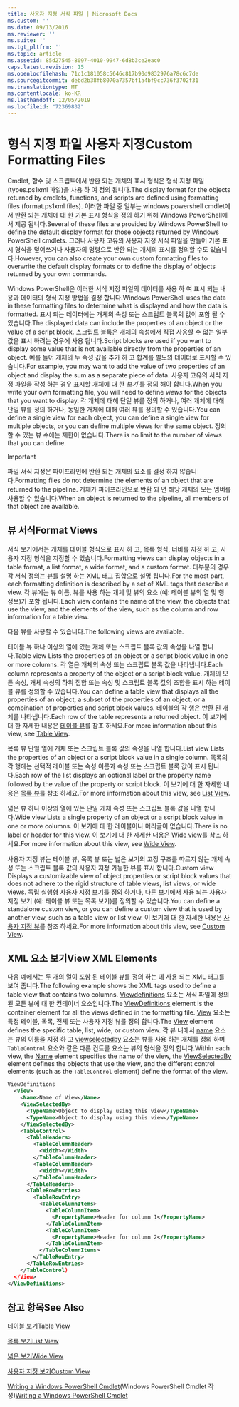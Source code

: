 ```yaml
---
title: 사용자 지정 서식 파일 | Microsoft Docs
ms.custom: ''
ms.date: 09/13/2016
ms.reviewer: ''
ms.suite: ''
ms.tgt_pltfrm: ''
ms.topic: article
ms.assetid: 85d27545-8097-4010-9947-6d8b3ce2eac0
caps.latest.revision: 15
ms.openlocfilehash: 71c1c181058c5646c817b90d9832976a78c6c7de
ms.sourcegitcommit: debd2b38fb8070a7357bf1a4bf9cc736f3702f31
ms.translationtype: MT
ms.contentlocale: ko-KR
ms.lasthandoff: 12/05/2019
ms.locfileid: "72369832"
---
```

# <a name="custom-formatting-files"></a><span data-ttu-id="082b2-102">형식 지정 파일 사용자 지정</span><span class="sxs-lookup"><span data-stu-id="082b2-102">Custom Formatting Files</span></span>

<span data-ttu-id="082b2-103">Cmdlet, 함수 및 스크립트에서 반환 되는 개체의 표시 형식은 형식 지정 파일 (types.ps1xml 파일)을 사용 하 여 정의 됩니다.</span><span class="sxs-lookup"><span data-stu-id="082b2-103">The display format for the objects returned by cmdlets, functions, and scripts are defined using formatting files (format.ps1xml files).</span></span> <span data-ttu-id="082b2-104">이러한 파일 중 일부는 windows powershell cmdlet에서 반환 되는 개체에 대 한 기본 표시 형식을 정의 하기 위해 Windows PowerShell에서 제공 됩니다.</span><span class="sxs-lookup"><span data-stu-id="082b2-104">Several of these files are provided by Windows PowerShell to define the default display format for those objects returned by Windows PowerShell cmdlets.</span></span> <span data-ttu-id="082b2-105">그러나 사용자 고유의 사용자 지정 서식 파일을 만들어 기본 표시 형식을 덮어쓰거나 사용자의 명령으로 반환 되는 개체의 표시를 정의할 수도 있습니다.</span><span class="sxs-lookup"><span data-stu-id="082b2-105">However, you can also create your own custom formatting files to overwrite the default display formats or to define the display of objects returned by your own commands.</span></span>

<span data-ttu-id="082b2-106">Windows PowerShell은 이러한 서식 지정 파일의 데이터를 사용 하 여 표시 되는 내용과 데이터의 형식 지정 방법을 결정 합니다.</span><span class="sxs-lookup"><span data-stu-id="082b2-106">Windows PowerShell uses the data in these formatting files to determine what is displayed and how the data is formatted.</span></span> <span data-ttu-id="082b2-107">표시 되는 데이터에는 개체의 속성 또는 스크립트 블록의 값이 포함 될 수 있습니다.</span><span class="sxs-lookup"><span data-stu-id="082b2-107">The displayed data can include the properties of an object or the value of a script block.</span></span>  <span data-ttu-id="082b2-108">스크립트 블록은 개체의 속성에서 직접 사용할 수 없는 일부 값을 표시 하려는 경우에 사용 됩니다.</span><span class="sxs-lookup"><span data-stu-id="082b2-108">Script blocks are used if you want to display some value that is not available directly from the properties of an object.</span></span> <span data-ttu-id="082b2-109">예를 들어 개체의 두 속성 값을 추가 하 고 합계를 별도의 데이터로 표시할 수 있습니다.</span><span class="sxs-lookup"><span data-stu-id="082b2-109">For example, you may want to add the value of two properties of an object and display the sum as a separate piece of data.</span></span> <span data-ttu-id="082b2-110">사용자 고유의 서식 지정 파일을 작성 하는 경우 표시할 개체에 대 한 *보기* 를 정의 해야 합니다.</span><span class="sxs-lookup"><span data-stu-id="082b2-110">When you write your own formatting file, you will need to define *views* for the objects that you want to display.</span></span> <span data-ttu-id="082b2-111">각 개체에 대해 단일 뷰를 정의 하거나, 여러 개체에 대해 단일 뷰를 정의 하거나, 동일한 개체에 대해 여러 뷰를 정의할 수 있습니다.</span><span class="sxs-lookup"><span data-stu-id="082b2-111">You can define a single view for each object, you can define a single view for multiple objects, or you can define multiple views for the same object.</span></span> <span data-ttu-id="082b2-112">정의할 수 있는 뷰 수에는 제한이 없습니다.</span><span class="sxs-lookup"><span data-stu-id="082b2-112">There is no limit to the number of views that you can define.</span></span>

> [!IMPORTANT]
> <span data-ttu-id="082b2-113">파일 서식 지정은 파이프라인에 반환 되는 개체의 요소를 결정 하지 않습니다.</span><span class="sxs-lookup"><span data-stu-id="082b2-113">Formatting files do not determine the elements of an object that are returned to the pipeline.</span></span> <span data-ttu-id="082b2-114">개체가 파이프라인으로 반환 되 면 해당 개체의 모든 멤버를 사용할 수 있습니다.</span><span class="sxs-lookup"><span data-stu-id="082b2-114">When an object is returned to the pipeline, all members of that object are available.</span></span>

## <a name="format-views"></a><span data-ttu-id="082b2-115">뷰 서식</span><span class="sxs-lookup"><span data-stu-id="082b2-115">Format Views</span></span>

<span data-ttu-id="082b2-116">서식 보기에서는 개체를 테이블 형식으로 표시 하 고, 목록 형식, 너비를 지정 하 고, 사용자 지정 형식을 지정할 수 있습니다.</span><span class="sxs-lookup"><span data-stu-id="082b2-116">Formatting views can display objects in a table format, a list format, a wide format, and a custom format.</span></span> <span data-ttu-id="082b2-117">대부분의 경우 각 서식 정의는 뷰를 설명 하는 XML 태그 집합으로 설명 됩니다.</span><span class="sxs-lookup"><span data-stu-id="082b2-117">For the most part, each formatting definition is described by a set of XML tags that describe a view.</span></span> <span data-ttu-id="082b2-118">각 뷰에는 뷰 이름, 뷰를 사용 하는 개체 및 뷰의 요소 (예: 테이블 뷰의 열 및 행 정보)가 포함 됩니다.</span><span class="sxs-lookup"><span data-stu-id="082b2-118">Each view contains the name of the view, the objects that use the view, and the elements of the view, such as the column and row information for a table view.</span></span>

<span data-ttu-id="082b2-119">다음 뷰를 사용할 수 있습니다.</span><span class="sxs-lookup"><span data-stu-id="082b2-119">The following views are available.</span></span>

<span data-ttu-id="082b2-120">테이블 뷰 하나 이상의 열에 있는 개체 또는 스크립트 블록 값의 속성을 나열 합니다.</span><span class="sxs-lookup"><span data-stu-id="082b2-120">Table view Lists the properties of an object or a script block value in one or more columns.</span></span> <span data-ttu-id="082b2-121">각 열은 개체의 속성 또는 스크립트 블록 값을 나타냅니다.</span><span class="sxs-lookup"><span data-stu-id="082b2-121">Each column represents a property of the object or a script block value.</span></span> <span data-ttu-id="082b2-122">개체의 모든 속성, 개체 속성의 하위 집합 또는 속성 및 스크립트 블록 값의 조합을 표시 하는 테이블 뷰를 정의할 수 있습니다.</span><span class="sxs-lookup"><span data-stu-id="082b2-122">You can define a table view that displays all the properties of an object, a subset of the properties of an object, or a combination of properties and script block values.</span></span> <span data-ttu-id="082b2-123">테이블의 각 행은 반환 된 개체를 나타냅니다.</span><span class="sxs-lookup"><span data-stu-id="082b2-123">Each row of the table represents a returned object.</span></span> <span data-ttu-id="082b2-124">이 보기에 대 한 자세한 내용은 [테이블 뷰](../format/creating-a-table-view.md)를 참조 하세요.</span><span class="sxs-lookup"><span data-stu-id="082b2-124">For more information about this view, see [Table View](../format/creating-a-table-view.md).</span></span>

<span data-ttu-id="082b2-125">목록 뷰 단일 열에 개체 또는 스크립트 블록 값의 속성을 나열 합니다.</span><span class="sxs-lookup"><span data-stu-id="082b2-125">List view Lists the properties of an object or a script block value in a single column.</span></span> <span data-ttu-id="082b2-126">목록의 각 행에는 선택적 레이블 또는 속성 이름과 속성 또는 스크립트 블록 값이 표시 됩니다.</span><span class="sxs-lookup"><span data-stu-id="082b2-126">Each row of the list displays an optional label or the property name followed by the value of the property or script block.</span></span> <span data-ttu-id="082b2-127">이 보기에 대 한 자세한 내용은 [목록 뷰](../format/creating-a-list-view.md)를 참조 하세요.</span><span class="sxs-lookup"><span data-stu-id="082b2-127">For more information about this view, see [List View](../format/creating-a-list-view.md).</span></span>

<span data-ttu-id="082b2-128">넓은 뷰 하나 이상의 열에 있는 단일 개체 속성 또는 스크립트 블록 값을 나열 합니다.</span><span class="sxs-lookup"><span data-stu-id="082b2-128">Wide view Lists a single property of an object or a script block value in one or more columns.</span></span> <span data-ttu-id="082b2-129">이 보기에 대 한 레이블이나 머리글이 없습니다.</span><span class="sxs-lookup"><span data-stu-id="082b2-129">There is no label or header for this view.</span></span> <span data-ttu-id="082b2-130">이 보기에 대 한 자세한 내용은 [Wide view](../format/creating-a-wide-view.md)를 참조 하세요.</span><span class="sxs-lookup"><span data-stu-id="082b2-130">For more information about this view, see [Wide View](../format/creating-a-wide-view.md).</span></span>

<span data-ttu-id="082b2-131">사용자 지정 뷰는 테이블 뷰, 목록 뷰 또는 넓은 보기의 고정 구조를 따르지 않는 개체 속성 또는 스크립트 블록 값의 사용자 지정 가능한 뷰를 표시 합니다.</span><span class="sxs-lookup"><span data-stu-id="082b2-131">Custom view Displays a customizable view of object properties or script block values that does not adhere to the rigid structure of table views, list views, or wide views.</span></span> <span data-ttu-id="082b2-132">독립 실행형 사용자 지정 보기를 정의 하거나, 다른 보기에서 사용 되는 사용자 지정 보기 (예: 테이블 뷰 또는 목록 보기)를 정의할 수 있습니다.</span><span class="sxs-lookup"><span data-stu-id="082b2-132">You can define a standalone custom view, or you can define a custom view that is used by another view, such as a table view or list view.</span></span> <span data-ttu-id="082b2-133">이 보기에 대 한 자세한 내용은 [사용자 지정 뷰](../format/creating-custom-controls.md)를 참조 하세요.</span><span class="sxs-lookup"><span data-stu-id="082b2-133">For more information about this view, see [Custom View](../format/creating-custom-controls.md).</span></span>

## <a name="view-xml-elements"></a><span data-ttu-id="082b2-134">XML 요소 보기</span><span class="sxs-lookup"><span data-stu-id="082b2-134">View XML Elements</span></span>

<span data-ttu-id="082b2-135">다음 예에서는 두 개의 열이 포함 된 테이블 뷰를 정의 하는 데 사용 되는 XML 태그를 보여 줍니다.</span><span class="sxs-lookup"><span data-stu-id="082b2-135">The following example shows the XML tags used to define a table view that contains two columns.</span></span> <span data-ttu-id="082b2-136">[Viewdefinitions](../format/viewdefinitions-element-format.md) 요소는 서식 파일에 정의 된 모든 뷰에 대 한 컨테이너 요소입니다.</span><span class="sxs-lookup"><span data-stu-id="082b2-136">The [ViewDefinitions](../format/viewdefinitions-element-format.md) element is the container element for all the views defined in the formatting file.</span></span> <span data-ttu-id="082b2-137">[View](../format/view-element-format.md) 요소는 특정 테이블, 목록, 전체 또는 사용자 지정 뷰를 정의 합니다.</span><span class="sxs-lookup"><span data-stu-id="082b2-137">The [View](../format/view-element-format.md) element defines the specific table, list, wide, or custom view.</span></span> <span data-ttu-id="082b2-138">각 뷰 내에서 [name](../format/name-element-for-view-format.md) 요소는 뷰의 이름을 지정 하 고 [viewselectedby](../format/viewselectedby-element-format.md) 요소는 뷰를 사용 하는 개체를 정의 하며 `TableControl` 요소와 같은 다른 컨트롤 요소는 뷰의 형식을 정의 합니다.</span><span class="sxs-lookup"><span data-stu-id="082b2-138">Within each view, the [Name](../format/name-element-for-view-format.md) element specifies the name of the view, the [ViewSelectedBy](../format/viewselectedby-element-format.md) element defines the objects that use the view, and the different control elements (such as the `TableControl` element) define the format of the view.</span></span>

```xml
ViewDefinitions
  <View>
    <Name>Name of View</Name>
    <ViewSelectedBy>
      <TypeName>Object to display using this view</TypeName>
      <TypeName>Object to display using this view</TypeName>
    </ViewSelectedBy>
    <TableControl>
      <TableHeaders>
        <TableColumnHeader>
          <Width></Width>
        </TableColumnHeader>
        <TableColumnHeader>
          <Width></Width>
        </TableColumnHeader>
      </TableHeaders>
      <TableRowEntries>
        <TableRowEntry>
          <TableColumnItems>
            <TableColumnItem>
              <PropertyName>Header for column 1</PropertyName>
            </TableColumnItem>
            <TableColumnItem>
              <PropertyName>Header for column 2</PropertyName>
            </TableColumnItem>
          </TableColumnItems>
        </TableRowEntry>
      </TableRowEntries>
    </TableControl)
  </View>
</ViewDefinitions>

```

## <a name="see-also"></a><span data-ttu-id="082b2-139">참고 항목</span><span class="sxs-lookup"><span data-stu-id="082b2-139">See Also</span></span>

[<span data-ttu-id="082b2-140">테이블 보기</span><span class="sxs-lookup"><span data-stu-id="082b2-140">Table View</span></span>](../format/creating-a-table-view.md)

[<span data-ttu-id="082b2-141">목록 보기</span><span class="sxs-lookup"><span data-stu-id="082b2-141">List View</span></span>](../format/creating-a-list-view.md)

[<span data-ttu-id="082b2-142">넓은 보기</span><span class="sxs-lookup"><span data-stu-id="082b2-142">Wide View</span></span>](../format/creating-a-wide-view.md)

[<span data-ttu-id="082b2-143">사용자 지정 보기</span><span class="sxs-lookup"><span data-stu-id="082b2-143">Custom View</span></span>](../format/creating-custom-controls.md)

<span data-ttu-id="082b2-144">[Writing a Windows PowerShell Cmdlet](./writing-a-windows-powershell-cmdlet.md)(Windows PowerShell Cmdlet 작성)</span><span class="sxs-lookup"><span data-stu-id="082b2-144">[Writing a Windows PowerShell Cmdlet](./writing-a-windows-powershell-cmdlet.md)</span></span>

